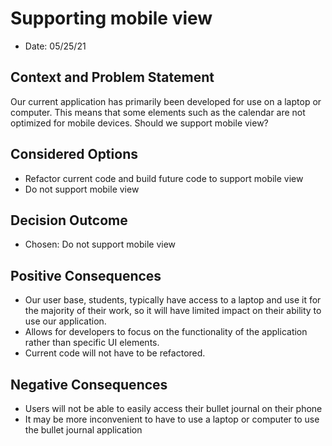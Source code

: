 # Supporting mobile view

* Date: 05/25/21

## Context and Problem Statement
Our current application has primarily been developed for use on a laptop or computer. This means that some elements such as the calendar are not optimized for mobile devices. Should we support mobile view?

## Considered Options
* Refactor current code and build future code to support mobile view
* Do not support mobile view

## Decision Outcome
* Chosen: Do not support mobile view

## Positive Consequences
* Our user base, students, typically have access to a laptop and use it for the majority of their work, so it will have limited impact on their ability to use our application.
* Allows for developers to focus on the functionality of the application rather than specific UI elements.
* Current code will not have to be refactored.

## Negative Consequences
* Users will not be able to easily access their bullet journal on their phone
* It may be more inconvenient to have to use a laptop or computer to use the bullet journal application